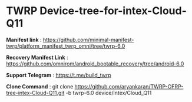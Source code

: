 #  TWRP Device-tree-for-intex-Cloud-Q11

<b>Manifest link</b> :  https://github.com/minimal-manifest-twrp/platform_manifest_twrp_omni/tree/twrp-6.0

<b>Recovery Manifest Link</b> :   https://github.com/omnirom/android_bootable_recovery/tree/android-6.0

<b>Support Telegram</b> :  https://t.me/build_twrp

<b>Clone Command</b> :  git clone https://github.com/aryankaran/TWRP-OFRP-tree-intex-Cloud-Q11.git -b twrp-6.0 device/intex/Cloud_Q11
